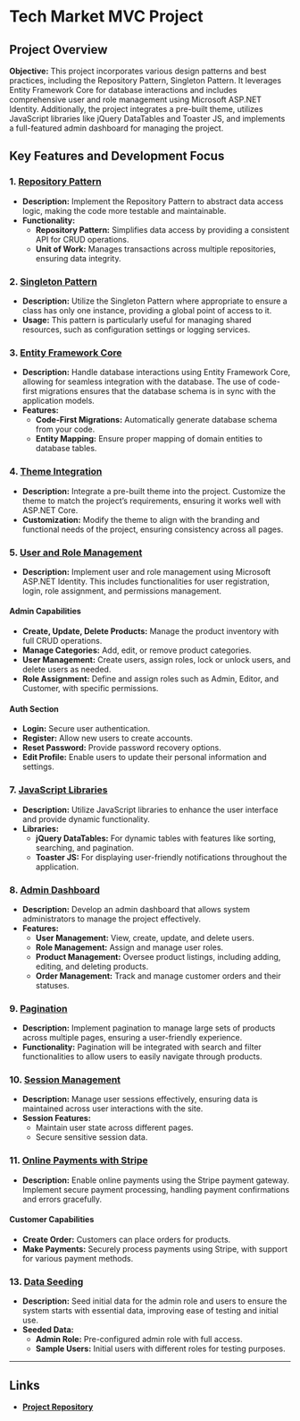 # Tech Market MVC Project 

## Project Overview

**Objective:** This project incorporates various design patterns and best practices, including the Repository Pattern, Singleton Pattern. It leverages Entity Framework Core for database interactions and includes comprehensive user and role management using Microsoft ASP.NET Identity. Additionally, the project integrates a pre-built theme, utilizes JavaScript libraries like jQuery DataTables and Toaster JS, and implements a full-featured admin dashboard for managing the project.

## Key Features and Development Focus

### 1. [Repository Pattern](#repository-pattern)
- **Description:** Implement the Repository Pattern to abstract data access logic, making the code more testable and maintainable. 
- **Functionality:**
  - **Repository Pattern:** Simplifies data access by providing a consistent API for CRUD operations.
  - **Unit of Work:** Manages transactions across multiple repositories, ensuring data integrity.

### 2. [Singleton Pattern](#singleton-pattern)
- **Description:** Utilize the Singleton Pattern where appropriate to ensure a class has only one instance, providing a global point of access to it.
- **Usage:** This pattern is particularly useful for managing shared resources, such as configuration settings or logging services.

### 3. [Entity Framework Core](#entity-framework-core)
- **Description:** Handle database interactions using Entity Framework Core, allowing for seamless integration with the database. The use of code-first migrations ensures that the database schema is in sync with the application models.
- **Features:**
  - **Code-First Migrations:** Automatically generate database schema from your code.
  - **Entity Mapping:** Ensure proper mapping of domain entities to database tables.

### 4. [Theme Integration](#theme-integration)
- **Description:** Integrate a pre-built theme into the project. Customize the theme to match the project’s requirements, ensuring it works well with ASP.NET Core.
- **Customization:** Modify the theme to align with the branding and functional needs of the project, ensuring consistency across all pages.

### 5. [User and Role Management](#user-and-role-management)
- **Description:** Implement user and role management using Microsoft ASP.NET Identity. This includes functionalities for user registration, login, role assignment, and permissions management.

#### Admin Capabilities
- **Create, Update, Delete Products:** Manage the product inventory with full CRUD operations.
- **Manage Categories:** Add, edit, or remove product categories.
- **User Management:** Create users, assign roles, lock or unlock users, and delete users as needed.
- **Role Assignment:** Define and assign roles such as Admin, Editor, and Customer, with specific permissions.

#### Auth Section
- **Login:** Secure user authentication.
- **Register:** Allow new users to create accounts.
- **Reset Password:** Provide password recovery options.
- **Edit Profile:** Enable users to update their personal information and settings.

### 7. [JavaScript Libraries](#javascript-libraries)
- **Description:** Utilize JavaScript libraries to enhance the user interface and provide dynamic functionality.
- **Libraries:**
  - **jQuery DataTables:** For dynamic tables with features like sorting, searching, and pagination.
  - **Toaster JS:** For displaying user-friendly notifications throughout the application.

### 8. [Admin Dashboard](#admin-dashboard)
- **Description:** Develop an admin dashboard that allows system administrators to manage the project effectively.
- **Features:**
  - **User Management:** View, create, update, and delete users.
  - **Role Management:** Assign and manage user roles.
  - **Product Management:** Oversee product listings, including adding, editing, and deleting products.
  - **Order Management:** Track and manage customer orders and their statuses.

### 9. [Pagination](#pagination)
- **Description:** Implement pagination to manage large sets of products across multiple pages, ensuring a user-friendly experience.
- **Functionality:** Pagination will be integrated with search and filter functionalities to allow users to easily navigate through products.

### 10. [Session Management](#session-management)
- **Description:** Manage user sessions effectively, ensuring data is maintained across user interactions with the site.
- **Session Features:** 
  - Maintain user state across different pages.
  - Secure sensitive session data.

### 11. [Online Payments with Stripe](#online-payments-with-stripe)
- **Description:** Enable online payments using the Stripe payment gateway. Implement secure payment processing, handling payment confirmations and errors gracefully.

#### Customer Capabilities
- **Create Order:** Customers can place orders for products.
- **Make Payments:** Securely process payments using Stripe, with support for various payment methods.

### 13. [Data Seeding](#data-seeding)
- **Description:** Seed initial data for the admin role and users to ensure the system starts with essential data, improving ease of testing and initial use.
- **Seeded Data:**
  - **Admin Role:** Pre-configured admin role with full access.
  - **Sample Users:** Initial users with different roles for testing purposes.

---

## Links
- **[Project Repository](https://github.com/mohamedshawky70/Tech_Market)**
